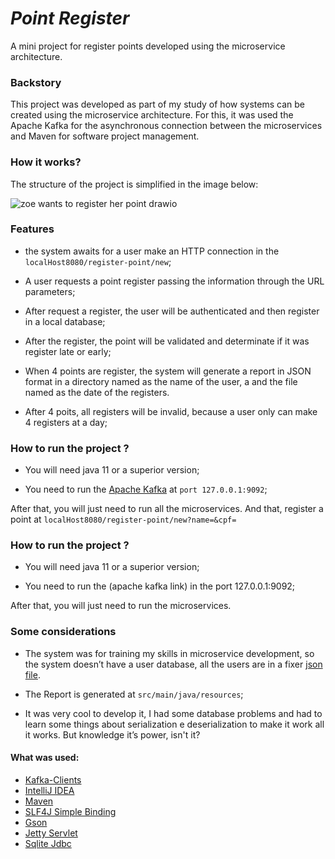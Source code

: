 # _Point Register_
A mini project for register points developed using the microservice architecture.

### Backstory

This project was developed as part of my study of how systems can be created using the microservice architecture. For this, it was used the Apache Kafka for the asynchronous connection between the microservices and Maven for software project management. 


### How it works?

The structure of the project is simplified in the image below: 

![zoe wants to register her point drawio](https://user-images.githubusercontent.com/51013266/162975580-62a7e7f2-89df-4e68-8d1e-30736d2930da.png)


### Features

- the system awaits for a user make an HTTP connection in the `localHost8080/register-point/new`;

- A user requests a point register passing the information through the URL parameters;

- After request a register, the user will be authenticated and then register in a local database;

- After the register, the point will be validated and determinate if it was register late or early;

- When 4 points are register, the system will generate a report in JSON format in a directory named as the name of the user, a and the file named as the date of the registers.

- After 4 poits, all registers will be invalid, because a user only can make 4 registers at a day;


### How to run the project ?

- You will need java 11 or a superior version;

- You need to run the [Apache Kafka](https://kafka.apache.org/) at `port 127.0.0.1:9092`;

After that, you will just need to run all the microservices. And that, register a point at `localHost8080/register-point/new?name=&cpf=`


### How to run the project ?

- You will need java 11 or a superior version;

- You need to run the (apache kafka link) in the port 127.0.0.1:9092;

After that, you will just need to run the microservices.


### Some considerations

- The system was for training my skills in microservice development, so the system doesn’t have a user database, all the users are in a fixer [json file](https://github.com/VictorHugoDS/PoiterRegister-WithMicroServices/blob/main/Service-User-Authentication/src/main/resources/users.txt).

- The Report is generated at `src/main/java/resources`;

- It was very cool to develop it, I had some database problems and had to learn some things about serialization e deserialization to make it work all it works. But knowledge it’s power, isn't it?

#### What was used:

- [Kafka-Clients](https://mvnrepository.com/artifact/org.apache.kafka/kafka-clients)
- [IntelliJ IDEA](https://www.jetbrains.com/pt-br/idea/)
- [Maven](https://maven.apache.org/)
- [SLF4J Simple Binding](https://mvnrepository.com/artifact/org.slf4j/slf4j-simple)
- [Gson](https://mvnrepository.com/artifact/com.google.code.gson/gson )
- [Jetty Servlet](https://mvnrepository.com/artifact/org.eclipse.jetty/jetty-servlet)
- [Sqlite Jdbc](https://mvnrepository.com/artifact/org.xerial/sqlite-jdbc)

